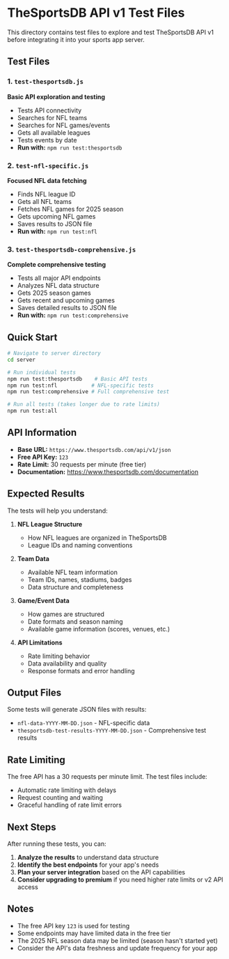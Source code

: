 # TheSportsDB API v1 Test Files

This directory contains test files to explore and test TheSportsDB API v1 before integrating it into your sports app server.

## Test Files

### 1. `test-thesportsdb.js`
**Basic API exploration and testing**
- Tests API connectivity
- Searches for NFL teams
- Searches for NFL games/events
- Gets all available leagues
- Tests events by date
- **Run with:** `npm run test:thesportsdb`

### 2. `test-nfl-specific.js`
**Focused NFL data fetching**
- Finds NFL league ID
- Gets all NFL teams
- Fetches NFL games for 2025 season
- Gets upcoming NFL games
- Saves results to JSON file
- **Run with:** `npm run test:nfl`

### 3. `test-thesportsdb-comprehensive.js`
**Complete comprehensive testing**
- Tests all major API endpoints
- Analyzes NFL data structure
- Gets 2025 season games
- Gets recent and upcoming games
- Saves detailed results to JSON file
- **Run with:** `npm run test:comprehensive`

## Quick Start

```bash
# Navigate to server directory
cd server

# Run individual tests
npm run test:thesportsdb    # Basic API tests
npm run test:nfl           # NFL-specific tests
npm run test:comprehensive # Full comprehensive test

# Run all tests (takes longer due to rate limits)
npm run test:all
```

## API Information

- **Base URL:** `https://www.thesportsdb.com/api/v1/json`
- **Free API Key:** `123`
- **Rate Limit:** 30 requests per minute (free tier)
- **Documentation:** https://www.thesportsdb.com/documentation

## Expected Results

The tests will help you understand:

1. **NFL League Structure**
   - How NFL leagues are organized in TheSportsDB
   - League IDs and naming conventions

2. **Team Data**
   - Available NFL team information
   - Team IDs, names, stadiums, badges
   - Data structure and completeness

3. **Game/Event Data**
   - How games are structured
   - Date formats and season naming
   - Available game information (scores, venues, etc.)

4. **API Limitations**
   - Rate limiting behavior
   - Data availability and quality
   - Response formats and error handling

## Output Files

Some tests will generate JSON files with results:
- `nfl-data-YYYY-MM-DD.json` - NFL-specific data
- `thesportsdb-test-results-YYYY-MM-DD.json` - Comprehensive test results

## Rate Limiting

The free API has a 30 requests per minute limit. The test files include:
- Automatic rate limiting with delays
- Request counting and waiting
- Graceful handling of rate limit errors

## Next Steps

After running these tests, you can:

1. **Analyze the results** to understand data structure
2. **Identify the best endpoints** for your app's needs
3. **Plan your server integration** based on the API capabilities
4. **Consider upgrading to premium** if you need higher rate limits or v2 API access

## Notes

- The free API key `123` is used for testing
- Some endpoints may have limited data in the free tier
- The 2025 NFL season data may be limited (season hasn't started yet)
- Consider the API's data freshness and update frequency for your app
